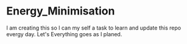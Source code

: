 # Energy_Minimisation
I am creating this so I can my self a task to learn and update this repo evergy day. Let's Everything goes as I planed.
